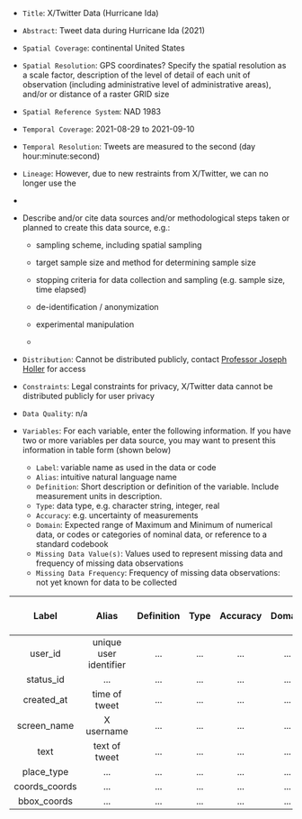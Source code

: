 - `Title`: X/Twitter Data (Hurricane Ida)
- `Abstract`: Tweet data during Hurricane Ida (2021)
- `Spatial Coverage`: continental United States
- `Spatial Resolution`: GPS coordinates? Specify the spatial resolution as a scale factor, description of the level of detail of each unit of observation (including administrative level of administrative areas), and/or or distance of a raster GRID size
- `Spatial Reference System`: NAD 1983
- `Temporal Coverage`: 2021-08-29 to 2021-09-10
- `Temporal Resolution`: Tweets are measured to the second (day hour:minute:second)
- `Lineage`: However, due to new restraints from X/Twitter, we can no longer use the 
-
- Describe and/or cite data sources and/or methodological steps taken or planned to create this data source, e.g.:
  - sampling scheme, including spatial sampling
  - target sample size and method for determining sample size
  - stopping criteria for data collection and sampling (e.g. sample size, time elapsed)
  - de-identification / anonymization
  - experimental manipulation
 
  - 
- `Distribution`: Cannot be distributed publicly, contact [Professor Joseph Holler](https://github.com/josephholler) for access
- `Constraints`: Legal constraints for privacy, X/Twitter data cannot be distributed publicly for user privacy
- `Data Quality`: n/a

- `Variables`: For each variable, enter the following information. If you have two or more variables per data source, you may want to present this information in table form (shown below)
  - `Label`: variable name as used in the data or code
  - `Alias`: intuitive natural language name
  - `Definition`: Short description or definition of the variable. Include measurement units in description.
  - `Type`: data type, e.g. character string, integer, real
  - `Accuracy`: e.g. uncertainty of measurements
  - `Domain`: Expected range of Maximum and Minimum of numerical data, or codes or categories of nominal data, or reference to a standard codebook
  - `Missing Data Value(s)`: Values used to represent missing data and frequency of missing data observations
  - `Missing Data Frequency`: Frequency of missing data observations: not yet known for data to be collected

| Label | Alias | Definition | Type | Accuracy | Domain | Missing Data Value(s) | Missing Data Frequency |
| :--: | :--: | :--: | :--: | :--: | :--: | :--: | :--: |
| user_id | unique user identifier | ... | ... | ... | ... | ... | ... |
| status_id | ... | ... | ... | ... | ... | ... | ... |
| created_at | time of tweet | ... | ... | ... | ... | ... | ... |
| screen_name | X username | ... | ... | ... | ... | ... | ... |
| text | text of tweet | ... | ... | ... | ... | ... | ... |
| place_type | ... | ... | ... | ... | ... | ... | ... |
| coords_coords | ... | ... | ... | ... | ... | ... | ... |
| bbox_coords | ... | ... | ... | ... | ... | ... | ... |
